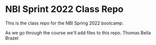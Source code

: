 # NBI Sprint 2022 Class Repo
This is the class repo for the NBI Spring 2022 bootcamp.

As we go through the course we'll add files to this repo.
Thomas
Bella Brazel
